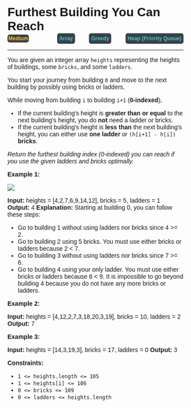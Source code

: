 
<style>
*{
    font-family: "Plus Jakarta Sans", sans-serif;
    padding: 0;
    margin: 0;
    box-sizing: border-box;
}
.diff{
    background: #3a3f4b;
    padding: 5px;
    width: max-content;
    border-radius: 5px;
    font-size: 12px;
    font-family: "Plus Jakarta Sans", sans-serif;
    font-weight: 700;
}
</style>

# Furthest Building You Can Reach

<div style="display: flex; justify-content: space-between; align-items: center">
<div class="diff" style="color: #fac31d;padding: 2px; background-color: '#3a3f4b'; border-radius: 5px;">Medium</div>
<br>
<div class="diff" style="color: #46c6c2">Array</div>
<div class="diff" style="color: #46c6c2">Greedy</div>
<div class="diff" style="color: #46c6c2">Heap (Priority Queue)</div>
</div>

---

You are given an integer array `heights` representing the heights of buildings, some `bricks`, and some `ladders`.

You start your journey from building `0` and move to the next building by possibly using bricks or ladders.

While moving from building `i` to building `i+1` (**0-indexed**),

*   If the current building's height is **greater than or equal** to the next building's height, you do **not** need a ladder or bricks.
*   If the current building's height is **less than** the next building's height, you can either use **one ladder** or `(h[i+1] - h[i])` **bricks**.

_Return the furthest building index (0-indexed) you can reach if you use the given ladders and bricks optimally._

**Example 1:**

![](https://assets.leetcode.com/uploads/2020/10/27/q4.gif)

**Input:** heights = \[4,2,7,6,9,14,12\], bricks = 5, ladders = 1
**Output:** 4
**Explanation:** Starting at building 0, you can follow these steps:
- Go to building 1 without using ladders nor bricks since 4 >= 2.
- Go to building 2 using 5 bricks. You must use either bricks or ladders because 2 < 7.
- Go to building 3 without using ladders nor bricks since 7 >= 6.
- Go to building 4 using your only ladder. You must use either bricks or ladders because 6 < 9.
It is impossible to go beyond building 4 because you do not have any more bricks or ladders.

**Example 2:**

**Input:** heights = \[4,12,2,7,3,18,20,3,19\], bricks = 10, ladders = 2
**Output:** 7

**Example 3:**

**Input:** heights = \[14,3,19,3\], bricks = 17, ladders = 0
**Output:** 3

**Constraints:**

*   `1 <= heights.length <= 105`
*   `1 <= heights[i] <= 106`
*   `0 <= bricks <= 109`
*   `0 <= ladders <= heights.length`
